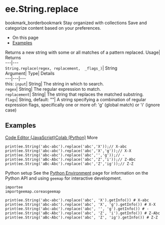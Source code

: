  
#  ee.String.replace 
bookmark_borderbookmark Stay organized with collections  Save and categorize content based on your preferences.
  * On this page
  * [Examples](https://developers.google.com/earth-engine/apidocs/ee-string-replace#examples)


Returns a new string with some or all matches of a pattern replaced. 
Usage| Returns  
---|---  
`String.replace(regex, replacement,  _flags_)`| String  
Argument| Type| Details  
---|---|---  
this: `input`| String| The string in which to search.  
`regex`| String| The regular expression to match.  
`replacement`| String| The string that replaces the matched substring.  
`flags`| String, default: ""| A string specifying a combination of regular expression flags, specifically one or more of: 'g' (global match) or 'i' (ignore case)  
## Examples
[Code Editor (JavaScript)](https://developers.google.com/earth-engine/apidocs/ee-string-replace#code-editor-javascript-sample)[Colab (Python)](https://developers.google.com/earth-engine/apidocs/ee-string-replace#colab-python-sample) More
```
print(ee.String('abc-abc').replace('abc','X'));// X-abc
print(ee.String('abc-abc').replace('abc','X','g'));// X-X
print(ee.String('abc-abc').replace('abc','','g'));// -
print(ee.String('aBc-Abc').replace('abc','Z','i'));// Z-Abc
print(ee.String('aBc-Abc').replace('abc','Z','ig'));// Z-Z
```
Python setup
See the [ Python Environment](https://developers.google.com/earth-engine/guides/python_install) page for information on the Python API and using `geemap` for interactive development.
```
importee
importgeemap.coreasgeemap
```
```
print(ee.String('abc-abc').replace('abc', 'X').getInfo()) # X-abc
print(ee.String('abc-abc').replace('abc', 'X', 'g').getInfo()) # X-X
print(ee.String('abc-abc').replace('abc', '', 'g').getInfo()) # -
print(ee.String('aBc-Abc').replace('abc', 'Z', 'i').getInfo()) # Z-Abc
print(ee.String('aBc-Abc').replace('abc', 'Z', 'ig').getInfo()) # Z-Z
```

